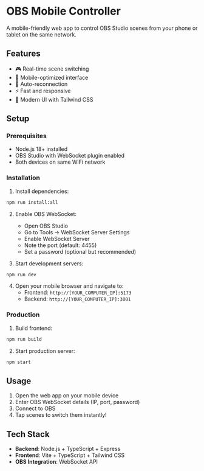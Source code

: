 # OBS Mobile Controller

A mobile-friendly web app to control OBS Studio scenes from your phone or tablet on the same network.

## Features

- 🎮 Real-time scene switching
- 📱 Mobile-optimized interface
- 🔄 Auto-reconnection
- ⚡ Fast and responsive
- 🎨 Modern UI with Tailwind CSS

## Setup

### Prerequisites

- Node.js 18+ installed
- OBS Studio with WebSocket plugin enabled
- Both devices on same WiFi network

### Installation

1. Install dependencies:
```bash
npm run install:all
```

2. Enable OBS WebSocket:
   - Open OBS Studio
   - Go to Tools → WebSocket Server Settings
   - Enable WebSocket Server
   - Note the port (default: 4455)
   - Set a password (optional but recommended)

3. Start development servers:
```bash
npm run dev
```

4. Open your mobile browser and navigate to:
   - Frontend: `http://[YOUR_COMPUTER_IP]:5173`
   - Backend: `http://[YOUR_COMPUTER_IP]:3001`

### Production

1. Build frontend:
```bash
npm run build
```

2. Start production server:
```bash
npm start
```

## Usage

1. Open the web app on your mobile device
2. Enter OBS WebSocket details (IP, port, password)
3. Connect to OBS
4. Tap scenes to switch them instantly!

## Tech Stack

- **Backend**: Node.js + TypeScript + Express
- **Frontend**: Vite + TypeScript + Tailwind CSS
- **OBS Integration**: WebSocket API
